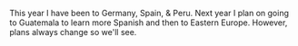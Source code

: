 This year I have been to Germany, Spain, & Peru. Next year I plan on going to Guatemala to learn more Spanish and then to Eastern Europe. However, plans always change so we'll see. 
